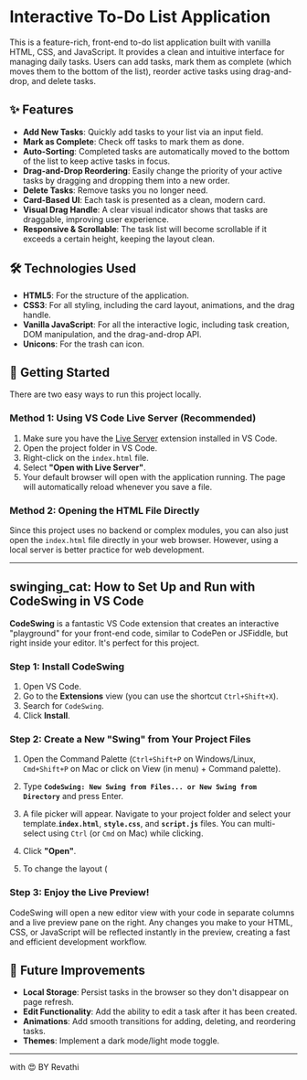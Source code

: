 # Interactive To-Do List Application

This is a feature-rich, front-end to-do list application built with vanilla HTML, CSS, and JavaScript. It provides a clean and intuitive interface for managing daily tasks. Users can add tasks, mark them as complete (which moves them to the bottom of the list), reorder active tasks using drag-and-drop, and delete tasks.

## ✨ Features

*   **Add New Tasks**: Quickly add tasks to your list via an input field.
*   **Mark as Complete**: Check off tasks to mark them as done.
*   **Auto-Sorting**: Completed tasks are automatically moved to the bottom of the list to keep active tasks in focus.
*   **Drag-and-Drop Reordering**: Easily change the priority of your active tasks by dragging and dropping them into a new order.
*   **Delete Tasks**: Remove tasks you no longer need.
*   **Card-Based UI**: Each task is presented as a clean, modern card.
*   **Visual Drag Handle**: A clear visual indicator shows that tasks are draggable, improving user experience.
*   **Responsive & Scrollable**: The task list will become scrollable if it exceeds a certain height, keeping the layout clean.

## 🛠️ Technologies Used

*   **HTML5**: For the structure of the application.
*   **CSS3**: For all styling, including the card layout, animations, and the drag handle.
*   **Vanilla JavaScript**: For all the interactive logic, including task creation, DOM manipulation, and the drag-and-drop API.
*   **Unicons**: For the trash can icon.

## 🚀 Getting Started

There are two easy ways to run this project locally.

### Method 1: Using VS Code Live Server (Recommended)

1.  Make sure you have the [Live Server](https://marketplace.visualstudio.com/items?itemName=ritwickdey.LiveServer) extension installed in VS Code.
2.  Open the project folder in VS Code.
3.  Right-click on the `index.html` file.
4.  Select **"Open with Live Server"**.
5.  Your default browser will open with the application running. The page will automatically reload whenever you save a file.

### Method 2: Opening the HTML File Directly

Since this project uses no backend or complex modules, you can also just open the `index.html` file directly in your web browser. However, using a local server is better practice for web development.

---

##  swinging_cat: How to Set Up and Run with CodeSwing in VS Code

**CodeSwing** is a fantastic VS Code extension that creates an interactive "playground" for your front-end code, similar to CodePen or JSFiddle, but right inside your editor. It's perfect for this project.

### Step 1: Install CodeSwing

1.  Open VS Code.
2.  Go to the **Extensions** view (you can use the shortcut `Ctrl+Shift+X`).
3.  Search for `CodeSwing`.
4.  Click **Install**.



### Step 2: Create a New "Swing" from Your Project Files

1.  Open the Command Palette (`Ctrl+Shift+P` on Windows/Linux, `Cmd+Shift+P` on Mac or click on View (in menu) + Command palette).
2.  Type **`CodeSwing: New Swing from Files... or New Swing from Directory`** and press Enter.

    

3.  A file picker will appear. Navigate to your project folder and select your template.**`index.html`**, **`style.css`**, and **`script.js`** files. You can multi-select using `Ctrl` (or `Cmd` on Mac) while clicking.
4.  Click **"Open"**.
5.  To change the layout (
### Step 3: Enjoy the Live Preview!

CodeSwing will open a new editor view with your code in separate columns and a live preview pane on the right. Any changes you make to your HTML, CSS, or JavaScript will be reflected instantly in the preview, creating a fast and efficient development workflow.



## 🔮 Future Improvements

*   **Local Storage**: Persist tasks in the browser so they don't disappear on page refresh.
*   **Edit Functionality**: Add the ability to edit a task after it has been created.
*   **Animations**: Add smooth transitions for adding, deleting, and reordering tasks.
*   **Themes**: Implement a dark mode/light mode toggle.

---
with 😍 BY Revathi
